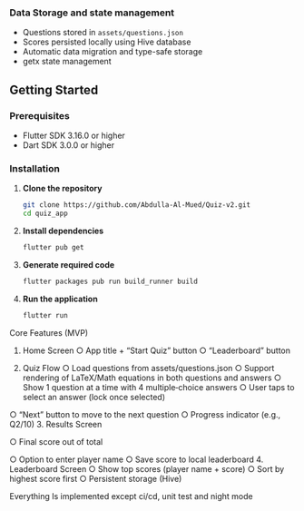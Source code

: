 ### Data Storage and state management
- Questions stored in `assets/questions.json`
- Scores persisted locally using Hive database
- Automatic data migration and type-safe storage
- getx state management

## Getting Started

### Prerequisites
- Flutter SDK 3.16.0 or higher
- Dart SDK 3.0.0 or higher

### Installation

1. **Clone the repository**
   ```bash
   git clone https://github.com/Abdulla-Al-Mued/Quiz-v2.git
   cd quiz_app
   ```

2. **Install dependencies**
   ```bash
   flutter pub get
   ```

3. **Generate required code**
   ```bash
   flutter packages pub run build_runner build
   ```

4. **Run the application**
   ```bash
   flutter run
   ```

Core Features (MVP)
1. Home Screen
○ App title + “Start Quiz” button
○ “Leaderboard” button

2. Quiz Flow
○ Load questions from assets/questions.json
○ Support rendering of LaTeX/Math equations in both questions and
answers
○ Show 1 question at a time with 4 multiple‐choice answers
○ User taps to select an answer (lock once selected)

○ “Next” button to move to the next question
○ Progress indicator (e.g., Q2/10)
3. Results Screen

○ Final score out of total

○ Option to enter player name
○ Save score to local leaderboard
4. Leaderboard Screen
○ Show top scores (player name + score)
○ Sort by highest score first
○ Persistent storage (Hive)

Everything Is implemented except ci/cd, unit test and night mode
